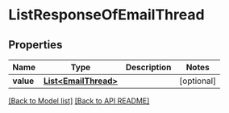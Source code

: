 # ListResponseOfEmailThread


## Properties
Name | Type | Description | Notes
------------ | ------------- | ------------- | -------------
**value** | [**List&lt;EmailThread&gt;**](EmailThread.md) |  |  [optional]




[[Back to Model list]](Models.md) [[Back to API README]](README.md)
